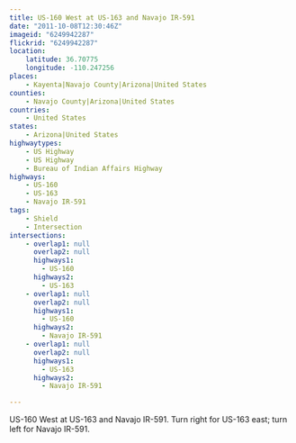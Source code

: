 ```yaml
---
title: US-160 West at US-163 and Navajo IR-591
date: "2011-10-08T12:30:46Z"
imageid: "6249942287"
flickrid: "6249942287"
location:
    latitude: 36.70775
    longitude: -110.247256
places:
    - Kayenta|Navajo County|Arizona|United States
counties:
    - Navajo County|Arizona|United States
countries:
    - United States
states:
    - Arizona|United States
highwaytypes:
    - US Highway
    - US Highway
    - Bureau of Indian Affairs Highway
highways:
    - US-160
    - US-163
    - Navajo IR-591
tags:
    - Shield
    - Intersection
intersections:
    - overlap1: null
      overlap2: null
      highways1:
        - US-160
      highways2:
        - US-163
    - overlap1: null
      overlap2: null
      highways1:
        - US-160
      highways2:
        - Navajo IR-591
    - overlap1: null
      overlap2: null
      highways1:
        - US-163
      highways2:
        - Navajo IR-591

---
```

US-160 West at US-163 and Navajo IR-591.  Turn right for US-163 east; turn left for Navajo IR-591.